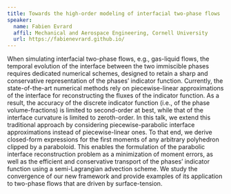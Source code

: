 ```yaml
---
title: Towards the high-order modeling of interfacial two-phase flows
speaker:
  name: Fabien Evrard
  affil: Mechanical and Aerospace Engineering, Cornell University
  url: https://fabienevrard.github.io/
---
```


When simulating interfacial two-phase flows, e.g., gas-liquid flows, the temporal evolution of the interface between the two immiscible phases requires dedicated numerical schemes, designed to retain a sharp and conservative representation of the phases’ indicator function. Currently, the state-of-the-art numerical methods rely on piecewise-linear approximations of the interface for reconstructing the fluxes of the indicator function. As a result, the accuracy of the discrete indicator function (i.e., of the phase volume-fractions) is limited to second-order at best, while that of the interface curvature is limited to zeroth-order. 
In this talk, we extend this traditional approach by considering piecewise-parabolic interface approximations instead of piecewise-linear ones. To that end, we derive closed-form expressions for the first moments of any arbitrary polyhedron clipped by a paraboloid. This enables the formulation of the parabolic interface reconstruction problem as a minimization of moment errors, as well as the efficient and conservative transport of the phases’ indicator function using a semi-Lagrangian advection scheme. We study the convergence of our new framework and provide examples of its application to two-phase flows that are driven by surface-tension.


